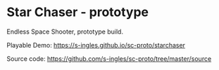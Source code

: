 # Star Chaser - prototype
Endless Space Shooter, prototype build.

Playable Demo: https://s-ingles.github.io/sc-proto/starchaser

Source code: https://github.com/s-ingles/sc-proto/tree/master/source
